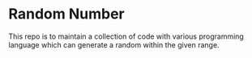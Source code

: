 # Random Number
This repo is to maintain a collection of code with various programming language which can generate a random within the given range.
